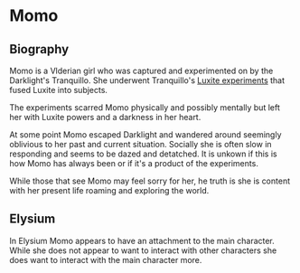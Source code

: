 # Momo

## Biography

Momo is a Vlderian girl who was captured and experimented on by the Darklight's Tranquillo.  She underwent Tranquillo's [Luxite experiments](../events/luxite-experiments.md) that fused Luxite into subjects.

The experiments scarred Momo physically and possibly mentally but left her with Luxite powers and a darkness in her heart.

At some point Momo escaped Darklight and wandered around seemingly oblivious to her past and current situation. Socially she is often slow in responding and seems to be dazed and detatched.  It is unkown if this is how Momo has always been or if it's a product of the experiments.

While those that see Momo may feel sorry for her, he truth is she is content with her present life roaming and exploring the world.

## Elysium

In Elysium Momo appears to have an attachment to the main character.  While she does not appear to want to interact with other characters she does want to interact with the main character more.